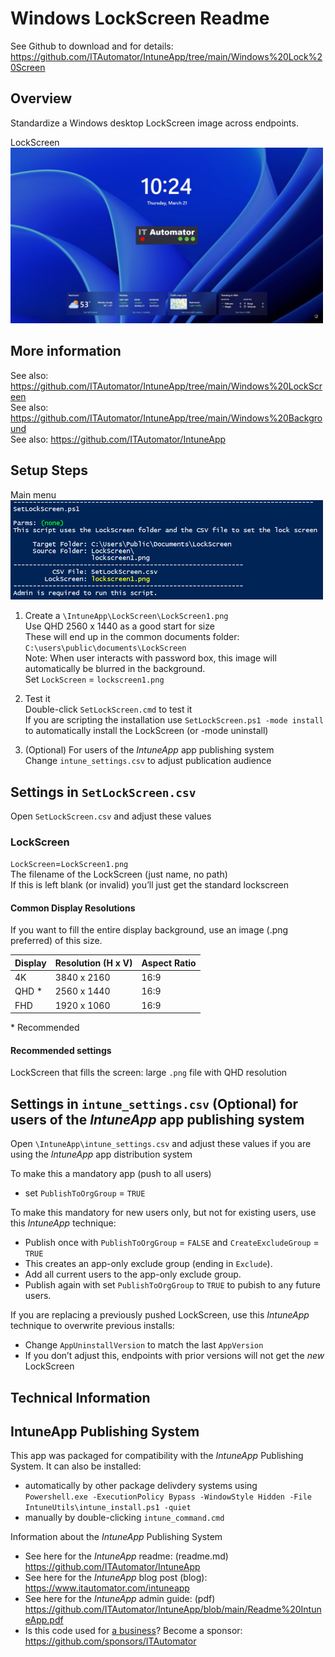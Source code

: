   
# Windows LockScreen Readme  

See Github to download and for details: https://github.com/ITAutomator/IntuneApp/tree/main/Windows%20Lock%20Screen  

## Overview  

Standardize a Windows desktop LockScreen image across endpoints.  
  
LockScreen  
<img src=https://raw.githubusercontent.com/ITAutomator/Assets/main/WindowsLockScreen/Lockscreen.png alt="screenshot" width="500"/>

## More information  

See also: <https://github.com/ITAutomator/IntuneApp/tree/main/Windows%20LockScreen>  
See also: <https://github.com/ITAutomator/IntuneApp/tree/main/Windows%20Background>  
See also: <https://github.com/ITAutomator/IntuneApp>  
  
## Setup Steps  

Main menu  
<img src=https://raw.githubusercontent.com/ITAutomator/Assets/main/WindowsLockScreen/MainScreen.png alt="screenshot" width="500"/>
  
1. Create a `\IntuneApp\LockScreen\LockScreen1.png`  
   Use QHD 2560 x 1440 as a good start for size  
   These will end up in the common documents folder: `C:\users\public\documents\LockScreen`  
   Note: When user interacts with password box, this image will automatically be blurred in the background.  
   Set `LockScreen` = `lockscreen1.png`  

4. Test it  
   Double-click `SetLockScreen.cmd` to test it  
   If you are scripting the installation use `SetLockScreen.ps1 -mode install` to automatically install the LockScreen (or -mode uninstall)  

5. (Optional) For users of the *IntuneApp* app publishing system  
   Change `intune_settings.csv` to adjust publication audience  

## Settings in `SetLockScreen.csv`  

Open `SetLockScreen.csv` and adjust these values  
  
### LockScreen  

`LockScreen`=`LockScreen1.png`  
The filename of the LockScreen (just name, no path)  
If this is left blank (or invalid) you’ll just get the standard lockscreen  

#### Common Display Resolutions  

If you want to fill the entire display background, use an image (.png preferred) of this size.

|Display|Resolution (H x V)|Aspect Ratio|
|---    |---        |--- |
|4K     |3840 x 2160|16:9|
|QHD *  |2560 x 1440|16:9|
|FHD    |1920 x 1060|16:9|

\* Recommended  
  
#### Recommended settings  

LockScreen that fills the screen: large `.png` file with QHD resolution
  
## Settings in `intune_settings.csv` (Optional) for users of the *IntuneApp* app publishing system  

Open `\IntuneApp\intune_settings.csv` and adjust these values if you are using the *IntuneApp* app distribution system  

To make this a mandatory app (push to all users)

- set `PublishToOrgGroup` = `TRUE`  

To make this mandatory for new users only, but not for existing users, use this *IntuneApp* technique:  

- Publish once with `PublishToOrgGroup` = `FALSE` and `CreateExcludeGroup` = `TRUE`
- This creates an app-only exclude group (ending in `Exclude`).  
- Add all current users to the app-only exclude group.  
- Publish again with set `PublishToOrgGroup` to `TRUE` to pubish to any future users.
  
If you are replacing a previously pushed LockScreen, use this *IntuneApp* technique to overwrite previous installs:  

- Change `AppUninstallVersion` to match the last `AppVersion`
- If you don’t adjust this, endpoints with prior versions will not get the *new* LockScreen
  
## Technical Information  

## IntuneApp Publishing System

This app was packaged for compatibility with the *IntuneApp* Publishing System. It can also be installed\:

- automatically by other package delivdery systems using  
  `Powershell.exe -ExecutionPolicy Bypass -WindowStyle Hidden -File IntuneUtils\intune_install.ps1 -quiet`  
- manually by double-clicking `intune_command.cmd`  

Information about the *IntuneApp* Publishing System  

- See here for the *IntuneApp* readme: (readme.md) <https://github.com/ITAutomator/IntuneApp>  
- See here for the *IntuneApp* blog post (blog): <https://www.itautomator.com/intuneapp>  
- See here for the *IntuneApp* admin guide: (pdf) <https://github.com/ITAutomator/IntuneApp/blob/main/Readme%20IntuneApp.pdf>  
- Is this code used for [a business](https://github.com/ITAutomator/IntuneApp/blob/main/LICENSE)? Become a sponsor: https://github.com/sponsors/ITAutomator  